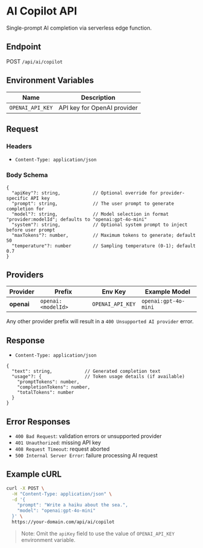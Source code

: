 # AI Copilot API

Single-prompt AI completion via serverless edge function.

## Endpoint

POST `/api/ai/copilot`

## Environment Variables

| Name             | Description                 |
| ---------------- | --------------------------- |
| `OPENAI_API_KEY` | API key for OpenAI provider |

## Request

### Headers

- `Content-Type: application/json`

### Body Schema

```jsonc
{
  "apiKey"?: string,            // Optional override for provider-specific API key
  "prompt": string,             // The user prompt to generate completion for
  "model"?: string,             // Model selection in format "provider:modelId"; defaults to "openai:gpt-4o-mini"
  "system"?: string,            // Optional system prompt to inject before user prompt
  "maxTokens"?: number,         // Maximum tokens to generate; default 50
  "temperature"?: number        // Sampling temperature (0-1); default 0.7
}
```

## Providers

| Provider   | Prefix             | Env Key          | Example Model        |
| ---------- | ------------------ | ---------------- | -------------------- |
| **openai** | `openai:<modelId>` | `OPENAI_API_KEY` | `openai:gpt-4o-mini` |

Any other provider prefix will result in a `400 Unsupported AI provider` error.

## Response

- `Content-Type: application/json`

```jsonc
{
  "text": string,            // Generated completion text
  "usage"?: {                // Token usage details (if available)
    "promptTokens": number,
    "completionTokens": number,
    "totalTokens": number
  }
}
```

## Error Responses

- `400 Bad Request`: validation errors or unsupported provider
- `401 Unauthorized`: missing API key
- `408 Request Timeout`: request aborted
- `500 Internal Server Error`: failure processing AI request

## Example cURL

```bash
curl -X POST \
  -H "Content-Type: application/json" \
  -d '{
    "prompt": "Write a haiku about the sea.",
    "model": "openai:gpt-4o-mini"
  }' \
  https://your-domain.com/api/ai/copilot
```

> Note: Omit the `apiKey` field to use the value of `OPENAI_API_KEY` environment variable.
